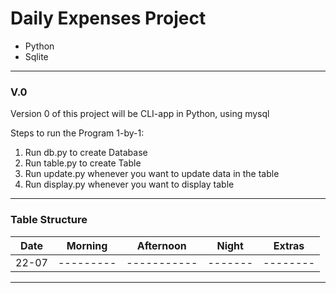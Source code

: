 # Daily Expenses Project

- Python 
- Sqlite
---
### V.0

Version 0 of this project will be CLI-app in Python, using mysql

Steps to run the Program 1-by-1: 
1. Run db.py to create Database
2. Run table.py to create Table
3. Run update.py whenever you want to update data in the table
4. Run display.py whenever you want to display table

---

### Table Structure
| Date | Morning | Afternoon | Night | Extras |
|------|---------|-----------|-------|--------|
|22-07 |---------|-----------|-------|--------|

--- 
